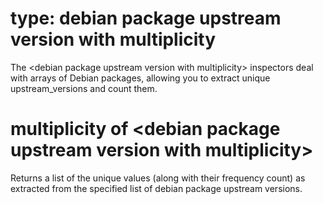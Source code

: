 # type: debian package upstream version with multiplicity

The &lt;debian package upstream version with multiplicity&gt; inspectors deal with arrays of Debian packages, allowing you to extract unique upstream_versions and count them.

# multiplicity of &lt;debian package upstream version with multiplicity&gt;

Returns a list of the unique values (along with their frequency count) as extracted from the specified list of debian package upstream versions.
